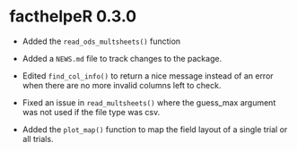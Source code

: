 # facthelpeR 0.3.0

* Added the `read_ods_multsheets()` function

* Added a `NEWS.md` file to track changes to the package.

* Edited `find_col_info()` to return a nice message instead of an error when there are no more invalid columns left to check.

* Fixed an issue in `read_multsheets()` where the guess_max argument was not used if the file type was csv.

* Added the `plot_map()` function to map the field layout of a single trial or all trials. 
